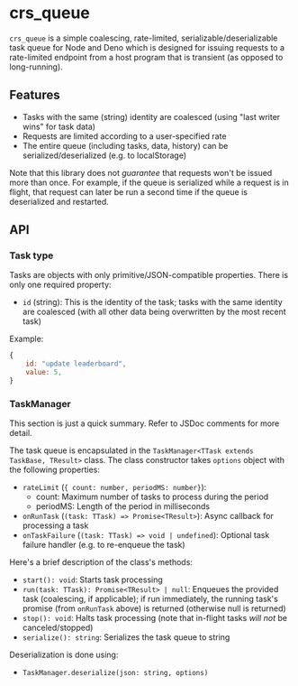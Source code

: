 # crs_queue
`crs_queue` is a simple coalescing, rate-limited, serializable/deserializable task queue for Node and Deno which is designed for issuing requests to a rate-limited endpoint from a host program that is transient (as opposed to long-running).

## Features

* Tasks with the same (string) identity are coalesced (using "last writer wins" for task data)
* Requests are limited according to a user-specified rate
* The entire queue (including tasks, data, history) can be serialized/deserialized (e.g. to localStorage)

Note that this library does not *guarantee* that requests won't be issued more than once. For example, if the queue is serialized while a request is in flight, that request can later be run a second time if the queue is deserialized and restarted.

## API
### Task type
Tasks are objects with only primitive/JSON-compatible properties. There is only one required property:

* `id` (string): This is the identity of the task; tasks with the same identity are coalesced (with all other data being overwritten by the most recent task)

Example:

```js
{
    id: "update leaderboard",
    value: 5,
}
```

### TaskManager
This section is just a quick summary. Refer to JSDoc comments for more detail.

The task queue is encapsulated in the `TaskManager<TTask extends TaskBase, TResult>` class. The class constructor takes `options` object with the following properties:

* `rateLimit` (`{ count: number, periodMS: number}`):
  * count: Maximum number of tasks to process during the period
  * periodMS: Length of the period in milliseconds
* `onRunTask` (`(task: TTask) => Promise<TResult>`): Async callback for processing a task
* `onTaskFailure` (`(task: TTask) => void | undefined`): Optional task failure handler (e.g. to re-enqueue the task)

Here's a brief description of the class's methods:

* `start(): void`: Starts task processing
* `run(task: TTask): Promise<TResult> | null`: Enqueues the provided task (coalescing, if applicable); if run immediately, the running task's promise (from `onRunTask` above) is returned (otherwise null is returned)
* `stop(): void`: Halts task processing (note that in-flight tasks *will not* be canceled/stopped)
* `serialize(): string`: Serializes the task queue to string

Deserialization is done using:

* `TaskManager.deserialize(json: string, options)`
